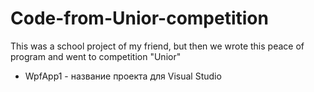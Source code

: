 # Code-from-Unior-competition
This was a school project of my friend, but then we wrote this peace of program and went to competition "Unior"

- WpfApp1 - название проекта для Visual Studio

